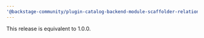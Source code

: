 ```yaml
---
'@backstage-community/plugin-catalog-backend-module-scaffolder-relation-processor': patch
---
```


This release is equivalent to 1.0.0.
